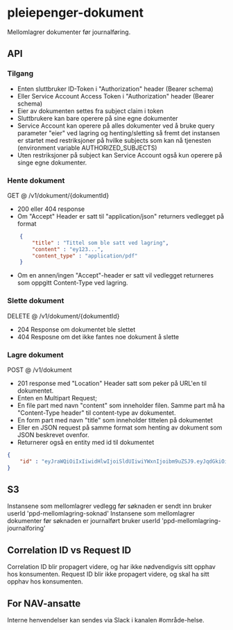 # pleiepenger-dokument

Mellomlagrer dokumenter før journalføring.

## API
### Tilgang
- Enten sluttbruker ID-Token i "Authorization" header (Bearer schema)
- Eller Service Account Access Token i "Authorization" header (Bearer schema)
- Eier av dokumenten settes fra subject claim i token
- Sluttbrukere kan bare operere på sine egne dokumenter
- Service Account kan operere på alles dokumenter ved å bruke query parameter "eier" ved lagring og henting/sletting så fremt det instansen er startet med restriksjoner på hvilke subjects som kan nå tjenesten (environment variable AUTHORIZED_SUBJECTS)
- Uten restriksjoner på subject kan Service Account også kun operere på singe egne dokumenter.

### Hente dokument
GET @ /v1/dokument/{dokumentId}
- 200 eller 404 response
- Om "Accept" Header er satt til "application/json" returners vedlegget på format
```json
    {
        "title" : "Tittel som ble satt ved lagring",
        "content" : "ey123...",
        "content_type" : "application/pdf"
    }
```
- Om en annen/ingen "Accept"-header er satt vil vedlegget returneres som oppgitt Content-Type ved lagring.

### Slette dokument
DELETE @ /v1/dokument/{dokumentId}
- 204 Response om dokumentet ble slettet
- 404 Resposne om det ikke fantes noe dokument å slette

### Lagre dokument
POST @ /v1/dokument
- 201 response med "Location" Header satt som peker på URL'en til dokumentet.
- Enten en Multipart Request;
- En file part med navn "content" som inneholder filen. Samme part må ha "Content-Type header" til content-type av dokumentet.
- En form part med navn "title" som inneholder tittelen på dokumentet
- Eller en JSON request på samme format som henting av dokument som JSON beskrevet ovenfor.
- Returnerer også en entity med id til dokumentet
```json
{
    "id" : "eyJraWQiOiIxIiwidHlwIjoiSldUIiwiYWxnIjoibm9uZSJ9.eyJqdGkiOiJiZTRhMjM5Yy1hZDIxLTQ5OTYtOTE3MS1kNjljY2Y1OGE4YjAifQ"
}
```

## S3
Instansene som mellomlagrer vedlegg før søknaden er sendt inn bruker userId 'ppd-mellomlagring-soknad'
Instansene som mellomlagrer dokumenter før søknaden er journalført bruker userId 'ppd-mellomlagring-journalforing'

## Correlation ID vs Request ID
Correlation ID blir propagert videre, og har ikke nødvendigvis sitt opphav hos konsumenten.
Request ID blir ikke propagert videre, og skal ha sitt opphav hos konsumenten.

## For NAV-ansatte

Interne henvendelser kan sendes via Slack i kanalen #område-helse.
